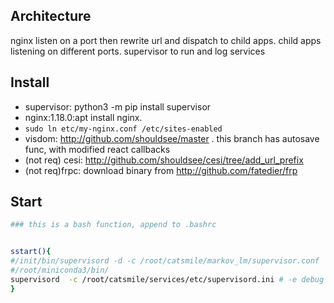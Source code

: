 ## Architecture
 
nginx listen on a port then rewrite url and dispatch to child apps.
child apps listening on different ports.
supervisor to run and log services

## Install

- supervisor: python3 -m pip install supervisor 
- nginx:1.18.0:apt install nginx. 
- `sudo ln etc/my-nginx.conf /etc/sites-enabled`
- visdom: http://github.com/shouldsee/master . this branch has autosave func, 
with modified react callbacks
- (not req) cesi: http://github.com/shouldsee/cesi/tree/add_url_prefix
- (not req)frpc: download binary from http://github.com/fatedier/frp

## Start

```bash
### this is a bash function, append to .bashrc 


sstart(){
#/init/bin/supervisord -d -c /root/catsmile/markov_lm/supervisor.conf
#/root/miniconda3/bin/
supervisord  -c /root/catsmile/services/etc/supervisord.ini # -e debug
}

```


